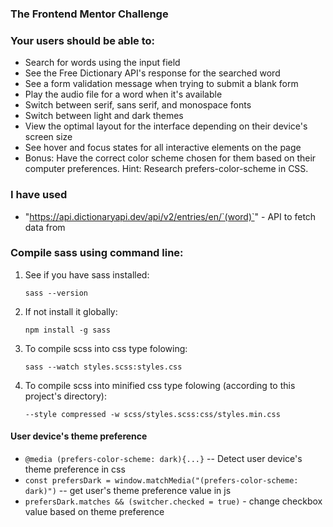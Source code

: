 ### The Frontend Mentor Challenge
### Your users should be able to:
- Search for words using the input field
- See the Free Dictionary API's response for the searched word
- See a form validation message when trying to submit a blank form
- Play the audio file for a word when it's available
- Switch between serif, sans serif, and monospace fonts
- Switch between light and dark themes
- View the optimal layout for the interface depending on their device's screen size
- See hover and focus states for all interactive elements on the page
- Bonus: Have the correct color scheme chosen for them based on their computer preferences. Hint: Research prefers-color-scheme in CSS.

### I have used
- "https://api.dictionaryapi.dev/api/v2/entries/en/`(word)`" - API to fetch data from

### Compile sass using command line:
1. See if you have sass installed:
    ~~~
    sass --version
    ~~~
2. If not install it globally:
    ~~~
    npm install -g sass
    ~~~
3. To compile scss into css type folowing:
    ~~~
    sass --watch styles.scss:styles.css
    ~~~
4. To compile scss into minified css type folowing (according to this project's directory):
   ~~~
   --style compressed -w scss/styles.scss:css/styles.min.css
   ~~~

#### User device's theme preference
- `@media (prefers-color-scheme: dark){...}` -- Detect user device's theme preference in css
- `const prefersDark = window.matchMedia("(prefers-color-scheme: dark)")` -- get user's theme preference value in js
- `prefersDark.matches && (switcher.checked = true)` - change checkbox value based on theme preference
